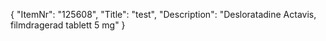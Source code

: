 {
  "ItemNr": "125608",
  "Title": "test",
  "Description": "Desloratadine Actavis, filmdragerad tablett 5 mg"
}